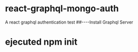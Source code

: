# react-graphql-mongo-auth
A react graphql authentication test
##----Install Graphql Server
#     ejecuted npm init

